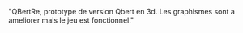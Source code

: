 "QBertRe, prototype de version Qbert en 3d. Les graphismes sont a ameliorer mais le jeu est fonctionnel." 
